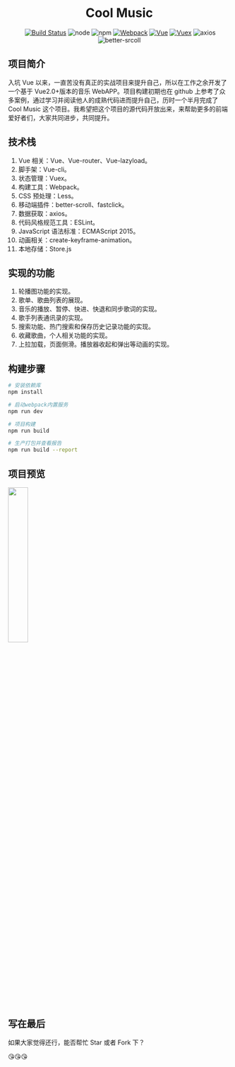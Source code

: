 <h1 align="center">Cool Music</h1>

<p align="center">
  <a href="https://travis-ci.org/facebesidewyj/cool-music"><img src="https://travis-ci.org/facebesidewyj/cool-music.svg?branch=master" alt="Build Status"></a>
  <img src="https://img.shields.io/node/v/passport.svg?style=plastic" alt="node">
  <img src="https://img.shields.io/npm/v/npm.svg" alt="npm">
  <a href="https://doc.webpack-china.org/"><img src="https://img.shields.io/badge/webpack-3.6.0-brightgreen.svg" alt="Webpack"></a>
  <a href="https://github.com/vuejs/vue"><img src="https://img.shields.io/badge/vue-v2.5.2-blue.svg" alt="Vue"></a>
  <a href="https://vuex.vuejs.org/zh-cn/intro.html"><img src="https://img.shields.io/badge/vuex-3.0.1-lightgrey.svg" alt="Vuex"></a>
  <img src="https://img.shields.io/badge/axios-0.17.1-yellow.svg" alt="axios">
  <img src="https://img.shields.io/badge/better--scroll-1.8.0-orange.svg" alt="better-srcoll">
</p>

## 项目简介

入坑 Vue 以来，一直苦没有真正的实战项目来提升自己，所以在工作之余开发了一个基于 Vue2.0+版本的音乐 WebAPP。项目构建初期也在 github 上参考了众多案例，通过学习并阅读他人的成熟代码进而提升自己，历时一个半月完成了 Cool Music 这个项目。我希望把这个项目的源代码开放出来，来帮助更多的前端爱好者们，大家共同进步，共同提升。

## 技术栈

1. Vue 相关：Vue、Vue-router、Vue-lazyload。
2. 脚手架：Vue-cli。
3. 状态管理：Vuex。
4. 构建工具：Webpack。
5. CSS 预处理：Less。
6. 移动端插件：better-scroll、fastclick。
7. 数据获取：axios。
8. 代码风格规范工具：ESLint。
9. JavaScript 语法标准：ECMAScript 2015。
10. 动画相关：create-keyframe-animation。
11. 本地存储：Store.js

## 实现的功能

1. 轮播图功能的实现。
2. 歌单、歌曲列表的展现。
3. 音乐的播放、暂停、快进、快退和同步歌词的实现。
4. 歌手列表通讯录的实现。
5. 搜索功能、热门搜索和保存历史记录功能的实现。
6. 收藏歌曲，个人相关功能的实现。
7. 上拉加载，页面侧滑。播放器收起和弹出等动画的实现。

## 构建步骤

```bash
# 安装依赖库
npm install

# 启动webpack内置服务
npm run dev

# 项目构建
npm run build

# 生产打包并查看报告
npm run build --report
```

## 项目预览

<img src="https://github.com/facebesidewyj/cool-music/blob/master/gif/GIF.gif" width="30%"/>

## 写在最后

如果大家觉得还行，能否帮忙 Star 或者 Fork 下？

:kissing_heart::kissing_heart::kissing_heart:
